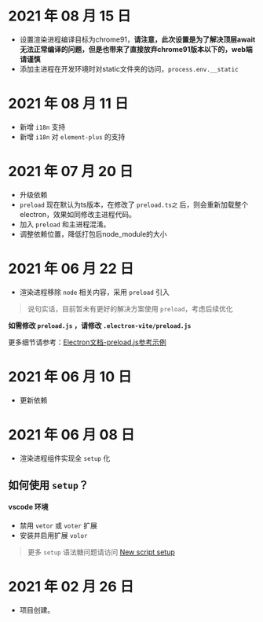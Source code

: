 # 2021 年 08 月 15 日

- 设置渲染进程编译目标为chrome91，**请注意，此次设置是为了解决顶层await无法正常编译的问题，但是也带来了直接放弃chrome91版本以下的，web端请谨慎**
- 添加主进程在开发环境时对static文件夹的访问，`process.env.__static`

# 2021 年 08 月 11 日

- 新增 `i18n` 支持
- 新增 `i18n` 对 `element-plus` 的支持

# 2021 年 07 月 20 日

- 升级依赖
- `preload` 现在默认为ts版本，在修改了 `preload.ts之` 后，则会重新加载整个electron，效果如同修改主进程代码。
- 加入 `preload` 和主进程混淆。
- 调整依赖位置，降低打包后node_module的大小

# 2021 年 06 月 22 日

- 渲染进程移除 `node` 相关内容，采用 `preload` 引入

> 说句实话，目前暂未有更好的解决方案使用 `preload`，考虑后续优化

**如需修改 `preload.js` ，请修改 `.electron-vite/preload.js`**

更多细节请参考：[Electron文档-preload.js参考示例](https://www.electronjs.org/docs/api/context-bridge#exposing-node-global-symbols)

# 2021 年 06 月 10 日

- 更新依赖

# 2021 年 06 月 08 日

- 渲染进程组件实现全 `setup` 化

## 如何使用 `setup`？

#### vscode 环境

- 禁用 `vetor` 或 `voter` 扩展
- 安装并启用扩展 `volor`

> 更多 `setup` 语法糖问题请访问 [New script setup](https://github.com/vuejs/rfcs/pull/227)

# 2021 年 02 月 26 日

- 项目创建。
